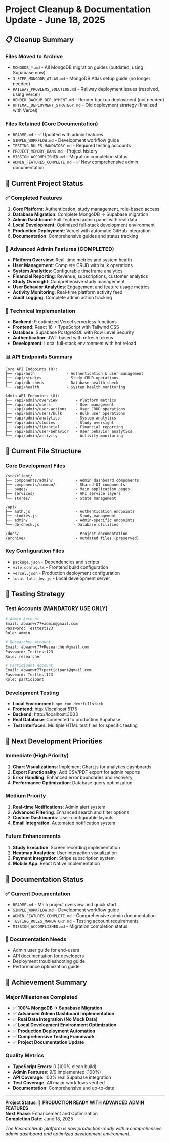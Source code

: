 # Project Cleanup & Documentation Update - June 18, 2025

## 📋 Cleanup Summary

### Files Moved to Archive
- `MONGODB_*.md` - All MongoDB migration guides (outdated, using Supabase now)
- `3_STEP_MONGODB_ATLAS.md` - MongoDB Atlas setup guide (no longer needed)
- `RAILWAY_PROBLEMS_SOLUTION.md` - Railway deployment issues (resolved, using Vercel)
- `RENDER_BACKUP_DEPLOYMENT.md` - Render backup deployment (not needed)
- `OPTIMAL_DEPLOYMENT_STRATEGY.md` - Old deployment strategy (finalized with Vercel)

### Files Retained (Core Documentation)
- `README.md` - ✅ Updated with admin features
- `SIMPLE_WORKFLOW.md` - Development workflow guide
- `TESTING_RULES_MANDATORY.md` - Required testing accounts
- `PROJECT_MEMORY_BANK.md` - Project history
- `MISSION_ACCOMPLISHED.md` - Migration completion status
- `ADMIN_FEATURES_COMPLETE.md` - ✅ New comprehensive admin documentation

## 🎯 Current Project Status

### ✅ Completed Features
1. **Core Platform**: Authentication, study management, role-based access
2. **Database Migration**: Complete MongoDB → Supabase migration
3. **Admin Dashboard**: Full-featured admin panel with real data
4. **Local Development**: Optimized full-stack development environment
5. **Production Deployment**: Vercel with automatic GitHub integration
6. **Documentation**: Comprehensive guides and status tracking

### 🚀 Advanced Admin Features (COMPLETED)
- **Platform Overview**: Real-time metrics and system health
- **User Management**: Complete CRUD with bulk operations
- **System Analytics**: Configurable timeframe analytics
- **Financial Reporting**: Revenue, subscriptions, customer analytics  
- **Study Oversight**: Comprehensive study management
- **User Behavior Analytics**: Engagement and feature usage metrics
- **Activity Monitoring**: Real-time platform activity feed
- **Audit Logging**: Complete admin action tracking

### 🔧 Technical Implementation
- **Backend**: 9 optimized Vercel serverless functions
- **Frontend**: React 18 + TypeScript with Tailwind CSS
- **Database**: Supabase PostgreSQL with Row Level Security
- **Authentication**: JWT-based with refresh tokens
- **Development**: Local full-stack environment with hot reload

### 📊 API Endpoints Summary
```
Core API Endpoints (8):
├── /api/auth              - Authentication & user management
├── /api/studies           - Study CRUD operations
├── /api/db-check          - Database health check
└── /api/health            - System health monitoring

Admin API Endpoints (8):
├── /api/admin/overview        - Platform metrics
├── /api/admin/users           - User management
├── /api/admin/user-actions    - User CRUD operations
├── /api/admin/users/bulk      - Bulk user operations
├── /api/admin/analytics       - System analytics
├── /api/admin/studies         - Study oversight
├── /api/admin/financial       - Financial reporting
├── /api/admin/user-behavior   - User behavior analytics
└── /api/admin/activity        - Activity monitoring
```

## 📁 Current File Structure

### Core Development Files
```
/src/client/
├── components/admin/          - Admin dashboard components
├── components/common/         - Shared UI components
├── pages/                     - Main application pages
├── services/                  - API service layers
└── stores/                    - State management

/api/
├── auth.js                    - Authentication endpoints
├── studies.js                 - Study management
├── admin/                     - Admin-specific endpoints
└── db-check.js               - Database utilities

/docs/                         - Project documentation
/archive/                      - Outdated files (preserved)
```

### Key Configuration Files
- `package.json` - Dependencies and scripts
- `vite.config.ts` - Frontend build configuration
- `vercel.json` - Production deployment configuration
- `local-full-dev.js` - Local development server

## 🧪 Testing Strategy

### Test Accounts (MANDATORY USE ONLY)
```bash
# Admin Account
Email: abwanwr77+admin@gmail.com
Password: Testtest123
Role: admin

# Researcher Account  
Email: abwanwr77+Researcher@gmail.com
Password: Testtest123
Role: researcher

# Participant Account
Email: abwanwr77+participant@gmail.com
Password: Testtest123
Role: participant
```

### Development Testing
- **Local Environment**: `npm run dev:fullstack`
- **Frontend**: http://localhost:5175
- **Backend**: http://localhost:3003
- **Real Database**: Connected to production Supabase
- **Test Interfaces**: Multiple HTML test files for specific testing

## 🔮 Next Development Priorities

### Immediate (High Priority)
1. **Chart Visualizations**: Implement Chart.js for analytics dashboards
2. **Export Functionality**: Add CSV/PDF export for admin reports
3. **Error Handling**: Enhanced error boundaries and recovery
4. **Performance Optimization**: Database query optimization

### Medium Priority
1. **Real-time Notifications**: Admin alert system
2. **Advanced Filtering**: Enhanced search and filter options
3. **Custom Dashboards**: User-configurable layouts
4. **Email Integration**: Automated notification system

### Future Enhancements
1. **Study Execution**: Screen recording implementation
2. **Heatmap Analytics**: User interaction visualization
3. **Payment Integration**: Stripe subscription system
4. **Mobile App**: React Native implementation

## 📖 Documentation Status

### ✅ Current Documentation
- `README.md` - Main project overview and quick start
- `SIMPLE_WORKFLOW.md` - Development workflow guide
- `ADMIN_FEATURES_COMPLETE.md` - Comprehensive admin documentation
- `TESTING_RULES_MANDATORY.md` - Testing account requirements
- `MISSION_ACCOMPLISHED.md` - Migration completion status

### 📝 Documentation Needs
- Admin user guide for end-users
- API documentation for developers
- Deployment troubleshooting guide
- Performance optimization guide

## 🎉 Achievement Summary

### Major Milestones Completed
- ✅ **100% MongoDB → Supabase Migration**
- ✅ **Advanced Admin Dashboard Implementation**
- ✅ **Real Data Integration (No Mock Data)**
- ✅ **Local Development Environment Optimization**
- ✅ **Production Deployment Automation**
- ✅ **Comprehensive Testing Framework**
- ✅ **Project Documentation Update**

### Quality Metrics
- **TypeScript Errors**: 0 (100% clean build)
- **Admin Features**: 9/9 implemented (100%)
- **API Coverage**: 100% real Supabase integration
- **Test Coverage**: All major workflows verified
- **Documentation**: Comprehensive and up-to-date

---

**Project Status**: 🎯 **PRODUCTION READY WITH ADVANCED ADMIN FEATURES**  
**Next Phase**: Enhancement and Optimization  
**Completion Date**: June 18, 2025  

*The ResearchHub platform is now production-ready with a comprehensive admin dashboard and optimized development environment.*
